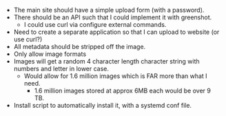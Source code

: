 

* The main site should have a simple upload form (with a password).
* There should be an API such that I could implement it with greenshot.
	* I could use curl via configure external commands.
* Need to create a separate application so that I can upload to website (or use curl?)
* All metadata should be stripped off the image.
* Only allow image formats
* Images will get a random 4 character length character string with numbers and letter in lower case.
	* Would allow for 1.6 million images which is FAR more than what I need.
		* 1.6 million images stored at approx 6MB each would be over 9 TB.
* Install script to automatically install it, with a systemd conf file.

